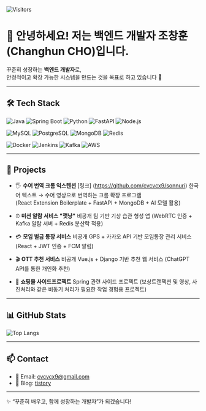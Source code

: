 <!-- 방문자 수 카운터 -->
![Visitors](https://komarev.com/ghpvc/?username=cvcvcx9&label=Profile%20Views&color=0e75b6&style=flat)

# 👋 안녕하세요! 저는 백엔드 개발자 조창훈(Changhun CHO)입니다.

꾸준히 성장하는 **백엔드 개발자**로,  
안정적이고 확장 가능한 시스템을 만드는 것을 목표로 하고 있습니다 🚀

---

## 🛠️ Tech Stack

<!-- 언어 및 기술 배지 -->
![Java](https://img.shields.io/badge/Java-007396?style=for-the-badge&logo=openjdk&logoColor=white)
![Spring Boot](https://img.shields.io/badge/Spring%20Boot-6DB33F?style=for-the-badge&logo=springboot&logoColor=white)
![Python](https://img.shields.io/badge/Python-3776AB?style=for-the-badge&logo=python&logoColor=white)
![FastAPI](https://img.shields.io/badge/FastAPI-009688?style=for-the-badge&logo=fastapi&logoColor=white)
![Node.js](https://img.shields.io/badge/Node.js-339933?style=for-the-badge&logo=node.js&logoColor=white)

![MySQL](https://img.shields.io/badge/MySQL-4479A1?style=for-the-badge&logo=mysql&logoColor=white)
![PostgreSQL](https://img.shields.io/badge/PostgreSQL-4169E1?style=for-the-badge&logo=postgresql&logoColor=white)
![MongoDB](https://img.shields.io/badge/MongoDB-47A248?style=for-the-badge&logo=mongodb&logoColor=white)
![Redis](https://img.shields.io/badge/Redis-DC382D?style=for-the-badge&logo=redis&logoColor=white)

![Docker](https://img.shields.io/badge/Docker-2496ED?style=for-the-badge&logo=docker&logoColor=white)
![Jenkins](https://img.shields.io/badge/Jenkins-D24939?style=for-the-badge&logo=jenkins&logoColor=white)
![Kafka](https://img.shields.io/badge/Kafka-231F20?style=for-the-badge&logo=apache-kafka&logoColor=white)
![AWS](https://img.shields.io/badge/AWS-232F3E?style=for-the-badge&logo=amazon-aws&logoColor=white)

---

## 🚀 Projects

- 🖐️ **수어 번역 크롬 익스텐션**  [링크] (https://github.com/cvcvcx9/sonnuri)
  한국어 텍스트 → 수어 영상으로 번역하는 크롬 확장 프로그램  
  (React Extension Boilerplate + FastAPI + MongoDB + AI 모델 활용)
  
- ⏰ **미션 알람 서비스 "깻냥"**  비공개
  팀 기반 기상 습관 형성 앱 (WebRTC 인증 + Kafka 알람 서버 + Redis 분산락 적용)

- 💳 **모임 벌금 통장 서비스**  비공개
  GPS + 카카오 API 기반 모임통장 관리 서비스 (React + JWT 인증 + FCM 알림)

- 🎬 **OTT 추천 서비스**  비공개
  Vue.js + Django 기반 추천 웹 서비스 (ChatGPT API를 통한 개인화 추천)

- 🚛 **쇼핑몰 사이드프로젝트** 
  Spring 관련 사이드 프로젝트 (보상트랜잭션 및 영상, 사진처리와 같은 비동기 처리가 필요한 작업 경험용 프로젝트)
---

## 📊 GitHub Stats

<!-- 깃허브 사용 언어 비율 -->
![Top Langs](https://github-readme-stats.vercel.app/api/top-langs/?username=cvcvcx9&layout=compact&theme=tokyonight)


---

## 📫 Contact

- 📧 Email: cvcvcx9@gmail.com  
- 📝 Blog: [tistory](https://cvcvcx9.tistory.com/)

---
✨ “꾸준히 배우고, 함께 성장하는 개발자”가 되겠습니다!
